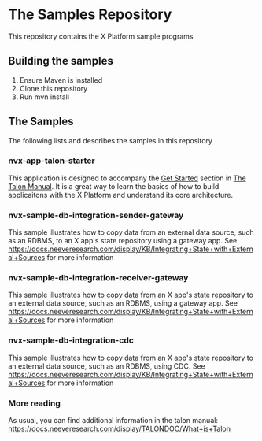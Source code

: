 # The Samples Repository

This repository contains the X Platform sample programs

## Building the samples
1. Ensure Maven is installed
2. Clone this repository
3. Run mvn install

## The Samples
The following lists and describes the samples in this repository

### nvx-app-talon-starter
This application is designed to accompany the [Get Started](https://docs.neeveresearch.com/display/TALONDOC/Get+Started) section in [The Talon Manual](https://docs.neeveresearch.com/display/TALONDOC/What+is+Talon). It is a great way to learn the basics of how to build applicaitons with the X Platform and understand its core architecture. 

### nvx-sample-db-integration-sender-gateway
This sample illustrates how to copy data from an external data source, such as an RDBMS, to an X app's state repository using a gateway app. See https://docs.neeveresearch.com/display/KB/Integrating+State+with+External+Sources for more information

### nvx-sample-db-integration-receiver-gateway
This sample illustrates how to copy data from an X app's state repository to an external data source, such as an RDBMS, using a gateway app. See https://docs.neeveresearch.com/display/KB/Integrating+State+with+External+Sources for more information

### nvx-sample-db-integration-cdc
This sample illustrates how to copy data from an X app's state repository to an external data source, such as an RDBMS, using CDC. See https://docs.neeveresearch.com/display/KB/Integrating+State+with+External+Sources for more information

### More reading
As usual, you can find additional information in the talon manual: https://docs.neeveresearch.com/display/TALONDOC/What+is+Talon
